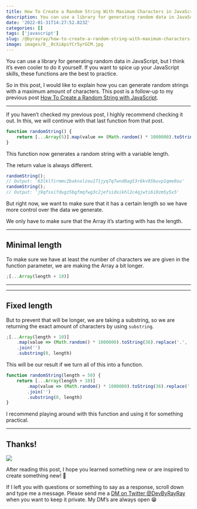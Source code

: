 ```yaml
---
title: How To Create a Random String With Maximum Characters in JavaScript
description: You can use a library for generating random data in JavaScript, but I think it’s even cooler to do it yourself. If you want to spice up your JavaScript skills, these functions are the best to practice.
date: '2022-01-31T14:27:52.823Z'
categories: []
tags: ['javascript']
slug: /@byrayray/how-to-create-a-random-string-with-maximum-characters-in-javascript-389ea3698721
image: images/0__0cXiApiYCr5yrGCM.jpg
---
```


You can use a library for generating random data in JavaScript, but I think it’s even cooler to do it yourself. If you want to spice up your JavaScript skills, these functions are the best to practice.

So in this post, I would like to explain how you can generate random strings with a maximum amount of characters. This post is a follow-up to my previous post [How To Create a Random String with JavaScript](https://hasnode.byrayray.dev/how-to-create-a-random-string-with-javascript).

---

If you haven’t checked my previous post, I highly recommend checking it out. In this, we will continue with that last function from that post.

```js
function randomString() {
	return [...Array(5)].map(value => (Math.random() * 1000000).toString(36).replace('.', '')).join('')
}
```

This function now generates a random string with a variable length.

The return value is always different.

```js
randomString();
// Output: '63lklfirmmc2baknxlzou171jyq7q7wnd8ag53r6kv95buvp1qme8ou'
randomString();
// Output: 'j9qfsxifdugz5bgfmqfwg3c2jefsidxikhl2c4qjwti6i0zm5y5x5'
```

But right now, we want to make sure that it has a certain length so we have more control over the data we generate.

We only have to make sure that the Array it’s starting with has the length.

---
## Minimal length

To make sure we have at least the number of characters we are given in the function parameter, we are making the Array a bit longer.

```js
;[...Array(length + 10)]
```

---

<ContentAd topics="typescript|javascript"></ContentAd>

---

## Fixed length

But to prevent that will be longer, we are taking a substring, so we are returning the exact amount of characters by using `substring`.

```js
;[...Array(length + 10)]
	.map(value => (Math.random() * 1000000).toString(36).replace('.', ''))
	.join('')
	.substring(0, length)
```

This will be our result if we turn all of this into a function.

```js
function randomString(length = 50) {
	return [...Array(length + 10)]
		.map(value => (Math.random() * 1000000).toString(36).replace('.', ''))
		.join('')
		.substring(0, length)
}
```

I recommend playing around with this function and using it for something practical.

---
## Thanks!

![](/images/0__4aTcitCaVTWHHeiO.jpg)

After reading this post, I hope you learned something new or are inspired to create something new! 🤗

If I left you with questions or something to say as a response, scroll down and type me a message. Please send me a [DM on Twitter @DevByRayRay](https://twitter.com/@devbyrayray) when you want to keep it private. My DM’s are always open 😁
